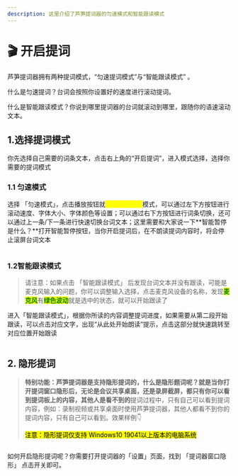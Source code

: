 ```yaml
---
description: 这里介绍了芦笋提词器的匀速模式和智能跟读模式
---
```


# 🎬 开启提词

芦笋提词器拥有两种提词模式，“匀速提词模式”与“智能跟读模式” 。

什么是匀速提词？台词会按照你设置好的速度进行滚动提词。

什么是智能跟读模式？你说到哪里提词器的台词就滚动到哪里，跟随你的语速滚动文本。

## 1.选择提词模式

你先选择自己需要的词条文本，点击右上角的“开启提词”，进入模式选择，选择你需要的提词模式

### 1.1 匀速模式

选择 「匀速模式」，点击播放按钮就<mark style="color:yellow;">**开启匀速提词**</mark>模式，可以通过左下方按钮进行滚动速度、字体大小、字体颜色等设置；可以通过右下方按钮进行词条切换，还可以通过上一条/下一条进行快速切换台词文本；这里需要和大家说一下**智能暂停是什么？**打开智能暂停按钮，当你开启提词后，在不朗读提词内容时，将会停止滚屏台词文本

<figure><img src="../.gitbook/assets/yunsumoshi.gif" alt=""><figcaption></figcaption></figure>

### 1.2智能跟读模式

> 请注意：如果点击 「智能跟读模式」 后发现台词文本并没有跟读，可能是麦克风输入的问题，你可以调整输入选择，点击麦克风设备的名称，发现<mark style="color:green;">**麦克风**</mark>有<mark style="color:green;">**绿色波动**</mark>就是选中的状态，就可以开始跟读了

进入「智能跟读模式」，根据你所读的内容调整提词进度，如果需要从第二段开始跟读，可以点击对应文字，出现“从此处开始朗读”提示，点击这部分就快速跳转至对应位置开始跟读

<figure><img src="../.gitbook/assets/airead.gif" alt=""><figcaption></figcaption></figure>



## 2. 隐形提词

> **特别功能：芦笋提词器是支持隐形提词的，什么是隐形题词呢？就是当你打开提词窗口隐形后，无论是会议共享桌面，还是录屏截屏，都只有你可以看到提词板上的内容，其他人是看不到的**提词过程中，只有自己可以看到提词内容，例如：录制视频或共享桌面时使用芦笋提词器，其他人都看不到你的提词内容，只有自己可以看到。效果样例👇
>
> <mark style="background-color:yellow;">注意：隐形提词仅支持 Windows10 19041以上版本的电脑系统</mark>

<figure><img src="../.gitbook/assets/yinxingtici.gif" alt=""><figcaption></figcaption></figure>

如何开启隐形提词呢？你需要打开提词器的「设置」页面，找到 「提词器窗口隐形」 点击开关即可。

<figure><img src="../.gitbook/assets/yxtici.gif" alt=""><figcaption></figcaption></figure>
